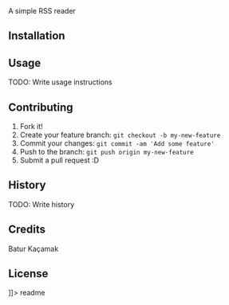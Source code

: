 <snippet>
  <content><![CDATA[
# ${1:DEV-MOB RSS Reader}

A simple RSS reader

## Installation



## Usage

TODO: Write usage instructions

## Contributing

1. Fork it!
2. Create your feature branch: `git checkout -b my-new-feature`
3. Commit your changes: `git commit -am 'Add some feature'`
4. Push to the branch: `git push origin my-new-feature`
5. Submit a pull request :D

## History

TODO: Write history

## Credits

Batur Kaçamak

## License


]]></content>
  <tabTrigger>readme</tabTrigger>
</snippet>